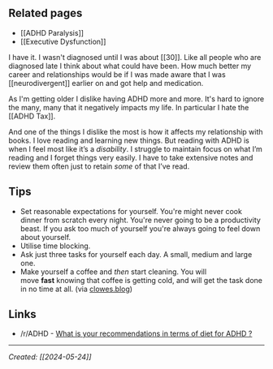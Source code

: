 ## Related pages

- [[ADHD Paralysis]]
- [[Executive Dysfunction]]

I have it. I wasn't diagnosed until I was about [[30]]. Like all people who are diagnosed late I think about what could have been. How much better my career and relationships would be if I was made aware that I was [[neurodivergent]] earlier on and got help and medication.

As I'm getting older I dislike having ADHD more and more. It's hard to ignore the many, many that it negatively impacts my life. In particular I hate the [[ADHD Tax]].

And one of the things I dislike the most is how it affects my relationship with books. I love reading and learning new things. But reading with ADHD is when I feel most like it’s a _disability_. I struggle to maintain focus on what I’m reading and I forget things very easily. I have to take extensive notes and review them often just to retain _some_ of that I’ve read.

## Tips

- Set reasonable expectations for yourself. You're might never cook dinner from scratch every night. You're never going to be a productivity beast. If you ask too much of yourself you're always going to feel down about yourself.
- Utilise time blocking.
- Ask just three tasks for yourself each day. A small, medium and large one.
- Make yourself a coffee and _then_ start cleaning. You will move **fast** knowing that coffee is getting cold, and will get the task done in no time at all. (via [clowes.blog](https://clowes.blog/2024/06/14/cleaning-tip-for.html))

## Links

- /r/ADHD - [What is your recommendations in terms of diet for ADHD ?](https://old.reddit.com/r/ADHD/comments/6ttnbb/what_is_your_recommendations_in_terms_of_diet_for/)

***

*Created: [[2024-05-24]]*  